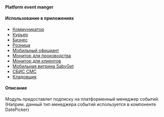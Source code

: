 #### Platform event manger
#### Использование в приложениях
- [Коммуникатор](https://git.sbis.ru/mobileworkspace/apps/droid/communicator)
- [Курьер](https://git.sbis.ru/mobileworkspace/apps/droid/courier)
- [Бизнес](https://git.sbis.ru/mobileworkspace/apps/droid/business)
- [Розница](https://git.sbis.ru/mobileworkspace/apps/droid/retail)
- [Мобильный официант](https://git.sbis.ru/mobileworkspace/apps/droid/waiter2)
- [Монитор для производства](https://git.sbis.ru/mobileworkspace/apps/droid/cookscreen)
- [Монитор для клиентов](https://git.sbis.ru/mobileworkspace/apps/droid/hallscreen)
- [Мобильная витрина SabyGet](https://git.sbis.ru/mobileworkspace/apps/droid/showcase)
- [СБИС СМС](https://git.sbis.ru/mobileworkspace/apps/droid/sms)
- [Кладовщик](https://git.sbis.ru/mobileworkspace/apps/droid/storekeeper)


#### Описание
Модуль предоставлет подписку на платформенный менеджер событий.
(Наприм. данный тип менеджера событий используется в компоненте DatePicker)